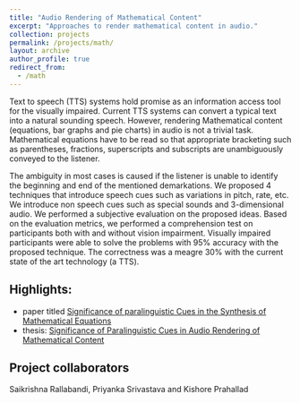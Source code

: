 ```yaml
---
title: "Audio Rendering of Mathematical Content"
excerpt: "Approaches to render mathematical content in audio."
collection: projects
permalink: /projects/math/
layout: archive
author_profile: true
redirect_from:
  - /math
---
```

Text to speech (TTS) systems hold promise as an information access tool for the visually impaired. Current TTS systems can convert a typical text into a natural sounding speech. However, rendering Mathematical content (equations, bar graphs and pie charts) in audio is not a trivial task. Mathematical equations have to be read so that appropriate bracketing such as parentheses, fractions, superscripts and subscripts are unambiguously conveyed to the listener.

The ambiguity in most cases is caused if the listener is unable to identify the beginning and end of the mentioned demarkations. We proposed 4 techniques that introduce speech cues such as variations in pitch, rate, etc. We introduce non speech cues such as special sounds and 3-dimensional audio. We performed a subjective evaluation on the proposed ideas. Based on the evaluation metrics, we performed a comprehension test on participants both with and without vision impairment. Visually impaired participants were able to solve the problems with 95% accuracy with the proposed technique. The correctness was a meagre 30% with the current state of the art technology (a TTS).

## Highlights:

* paper titled [Significance of paralinguistic Cues in the Synthesis of Mathematical Equations](http://ltrc.iiit.ac.in/icon/2014/proceedings/File36-p150.pdf)
* thesis: [Significance of Paralinguistic Cues in Audio Rendering of Mathematical Content](/files/ms_thesis.pdf)

## Project collaborators

Saikrishna Rallabandi, Priyanka Srivastava and Kishore Prahallad